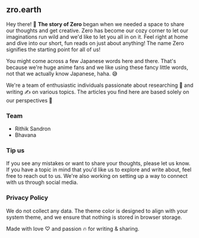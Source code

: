 ## zro.earth
Hey there! 👋
**The story of Zero** began when we needed a space to share our thoughts and get creative.
Zero has become our cozy corner to let our imaginations run wild and we'd like to let you all in on it.
Feel right at home and dive into our short, fun reads on just about anything!
The name Zero signifies the starting point for all of us!</p>
           
You might come across a few Japanese words here and there.
That's because we're huge anime fans and we like using these fancy little words, not that we actually know Japanese, haha. 😅            
            
We're a team of enthusiastic individuals passionate about researching 🔎 and writing ✍️ on various topics.
The articles you find here are based solely on our perspectives 🧠
            

### Team
- Rithik Sandron
- Bhavana

### Tip us
            
If you see any mistakes or want to share your thoughts, please let us know.
If you have a topic in mind that you'd like us to explore and write about, feel free to reach out to us.
We're also working on setting up a way to connect with us through social media.




### Privacy Policy
We do not collect any data.
The theme color is designed to align with your system theme, and we ensure that nothing is stored in browser storage.

Made with love ♡ and passion 🔥 for writing & sharing.
